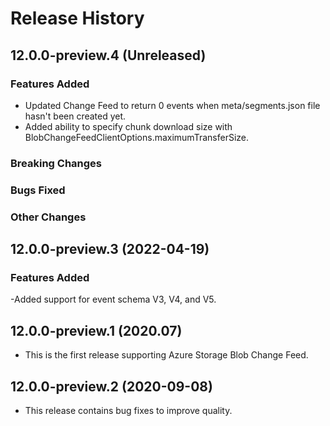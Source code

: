 # Release History

## 12.0.0-preview.4 (Unreleased)

### Features Added

- Updated Change Feed to return 0 events when meta/segments.json file hasn't been created yet.
- Added ability to specify chunk download size with BlobChangeFeedClientOptions.maximumTransferSize.

### Breaking Changes

### Bugs Fixed

### Other Changes

## 12.0.0-preview.3 (2022-04-19)

### Features Added

-Added support for event schema V3, V4, and V5.

## 12.0.0-preview.1 (2020.07)

- This is the first release supporting Azure Storage Blob Change Feed.

## 12.0.0-preview.2 (2020-09-08)

- This release contains bug fixes to improve quality.
